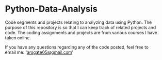 # Python-Data-Analysis
Code segments and projects relating to analyzing data using Python. The purpose of this repository is so that I can keep track of related projects and code. The coding assignments and projects are from various courses I have taken online.

If you have any questions regarding any of the code posted, feel free to email me: 'arogate05@gmail.com'
